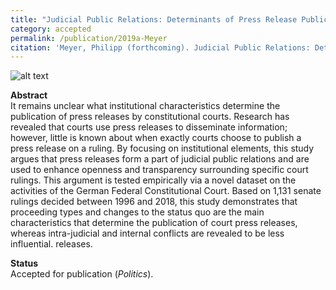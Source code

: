 ```yaml
---
title: "Judicial Public Relations: Determinants of Press Release Publication by Constitutional Courts"
category: accepted
permalink: /publication/2019a-Meyer
citation: 'Meyer, Philipp (forthcoming). Judicial Public Relations: Determinants of Press Release Publication by Constitutional Courts.'
---
```



![alt text](https://phimeyer.github.io/images/03_1_Logit_Model.jpg "Logistic regression with year fixed effects")


<p><b>Abstract</b><br>
It remains unclear what institutional characteristics determine the publication of press releases by constitutional courts. Research has revealed that courts use press releases to disseminate information; however, little is known about when exactly courts choose to publish a press release on a ruling. By focusing on institutional elements, this study argues that press releases form a part of judicial public relations and are used to enhance openness and transparency surrounding specific court rulings. This argument is tested empirically via a novel dataset on the activities of the German Federal Constitutional Court. Based on 1,131 senate rulings decided between 1996 and 2018, this study demonstrates that proceeding types and changes to the status quo are the main characteristics that determine the publication of court press releases, whereas intra-judicial and internal conflicts are revealed to be less influential.
releases.</p>

<p><b>Status</b><br>
  Accepted for publication (<i>Politics</i>).</p>

